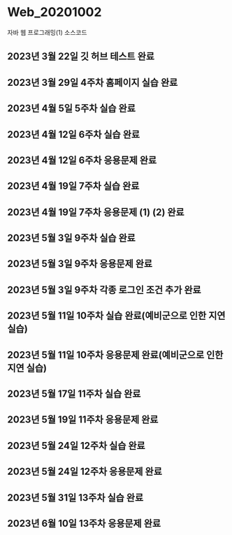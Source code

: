 # Web_20201002
자바 웹 프로그래밍(1) 소스코드
## 2023년 3월 22일 깃 허브 테스트 완료
## 2023년 3월 29일 4주차 홈페이지 실습 완료
## 2023년 4월 5일 5주차 실습 완료
## 2023년 4월 12일 6주차 실습 완료
## 2023년 4월 12일 6주차 응용문제 완료
## 2023년 4월 19일 7주차 실습 완료
## 2023년 4월 19일 7주차 응용문제 (1) (2) 완료
## 2023년 5월 3일 9주차 실습 완료
## 2023년 5월 3일 9주차 응용문제 완료
## 2023년 5월 3일 9주차 각종 로그인 조건 추가 완료
## 2023년 5월 11일 10주차 실습 완료(예비군으로 인한 지연 실습)
## 2023년 5월 11일 10주차 응용문제 완료(예비군으로 인한 지연 실습)
## 2023년 5월 17일 11주차 실습 완료
## 2023년 5월 19일 11주차 응용문제 완료
## 2023년 5월 24일 12주차 실습 완료
## 2023년 5월 24일 12주차 응용문제 완료
## 2023년 5월 31일 13주차 실습 완료
## 2023년 6월 10일 13주차 응용문제 완료